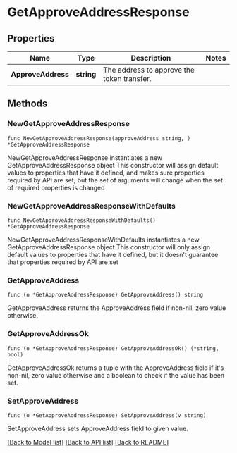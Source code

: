 # GetApproveAddressResponse

## Properties

Name | Type | Description | Notes
------------ | ------------- | ------------- | -------------
**ApproveAddress** | **string** | The address to approve the token transfer. | 

## Methods

### NewGetApproveAddressResponse

`func NewGetApproveAddressResponse(approveAddress string, ) *GetApproveAddressResponse`

NewGetApproveAddressResponse instantiates a new GetApproveAddressResponse object
This constructor will assign default values to properties that have it defined,
and makes sure properties required by API are set, but the set of arguments
will change when the set of required properties is changed

### NewGetApproveAddressResponseWithDefaults

`func NewGetApproveAddressResponseWithDefaults() *GetApproveAddressResponse`

NewGetApproveAddressResponseWithDefaults instantiates a new GetApproveAddressResponse object
This constructor will only assign default values to properties that have it defined,
but it doesn't guarantee that properties required by API are set

### GetApproveAddress

`func (o *GetApproveAddressResponse) GetApproveAddress() string`

GetApproveAddress returns the ApproveAddress field if non-nil, zero value otherwise.

### GetApproveAddressOk

`func (o *GetApproveAddressResponse) GetApproveAddressOk() (*string, bool)`

GetApproveAddressOk returns a tuple with the ApproveAddress field if it's non-nil, zero value otherwise
and a boolean to check if the value has been set.

### SetApproveAddress

`func (o *GetApproveAddressResponse) SetApproveAddress(v string)`

SetApproveAddress sets ApproveAddress field to given value.



[[Back to Model list]](../README.md#documentation-for-models) [[Back to API list]](../README.md#documentation-for-api-endpoints) [[Back to README]](../README.md)


